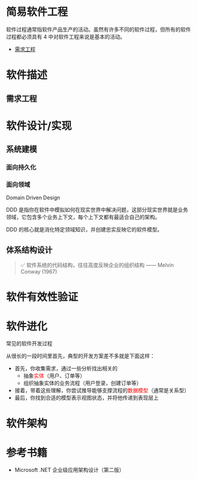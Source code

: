 # 简易软件工程

 软件过程通常指软件产品生产的活动。虽然有许多不同的软件过程，但所有的软件过程都必须具有 4 中对软件工程来说是基本的活动。

-   [需求工程](#软件进化)

# 软件描述

## 需求工程

# 软件设计/实现

## 系统建模

### 面向持久化

### 面向领域

Domain Driven Design

 DDD 是指你在软件中模拟如何在现实世界中解决问题，这部分现实世界就是业务领域，它包含多个业务上下文，每个上下文都有最适合自己的架构。

 DDD 的核心就是消化特定领域知识，并创建忠实反映它的软件模型。

## 体系结构设计

> ✅ 软件系统的代码结构，往往高度反映企业的组织结构 —— Melvin Conway (1967)

# 软件有效性验证

# 软件进化

常见的软件开发过程

从很长的一段时间里首先，典型的开发方案差不多就是下面这样：

-   首先，你收集需求，通过一些分析找出相关的
    -   抽象<font color="red">实体</font>（用户、订单等）
    -   组织抽象实体的业务流程（用户登录，创建订单等）
-   接着，带着这些理解，你尝试推导能够支撑流程的<font color="red">数据模型</font>（通常是关系型）
-   最后，你找到合适的模型表示视图状态，并将他传递到表现层上

# 软件架构

# 参考书籍

-   Microsoft .NET 企业级应用架构设计（第二版）
